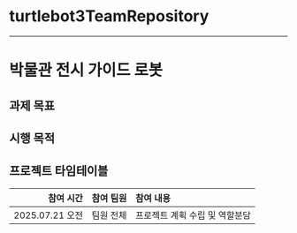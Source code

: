 # turtlebot3TeamRepository
----
# 박물관 전시 가이드 로봇

## 과제 목표

## 시행 목적

## 프로젝트 타임테이블
|참여 시간|참여 팀원|참여 내용|
|-------:|-------|:------------------|
|2025.07.21 오전|팀원 전체|프로젝트 계획 수립 및 역할분담|
